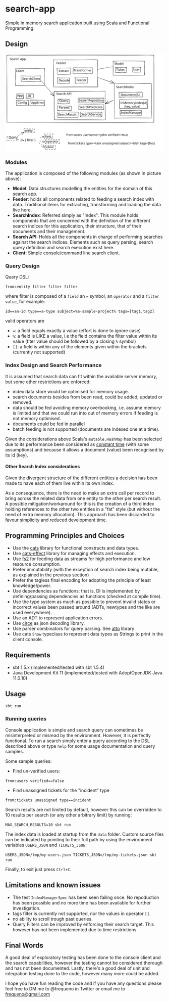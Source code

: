 # search-app

Simple in memory search application built using Scala and Functional Programming.

## Design

![search-app design](./assets/design.svg)

### Modules

The application is composed of the following modules (as shown in picture above):

 - **Model**: Data structures modelling the entities for the domain of this search app.
 - **Feeder**: holds all components related to feeding a search index with data. Traditional items for extracting,
   transforming and loading the data live here.
 - **SearchIndex**: Referred simply as "Index". This module holds components that are concerned with the definition of
   the different search indices for this application, their structure, that of their documents and their management.
 - **Search API**: Holds all the components in charge of performing searches against the search indices. Elements such
   as query parsing, search query definition and search execution exist here.
 - **Client**: Simple console/command line search client.

### Query Design

Query DSL:

```
from:entity filter filter filter
```

where filter is composed of a `field` an `=` symbol, an `operator` and a `filter value`, for example:

```
id==an-id type==a-type subject=%a-sample-project% tags=[tag1,tag2]
```

valid operators are

 - `=`: a field equals exactly a value (effort is done to ignore case)
 - `%`: a field is LIKE a value, i.e the field contains the filter value within its value (fiter value should be
   followed by a closing `%` symbol)
 - `[]`: a field is within any of the elements given within the brackets (currently not supported)

### Index Design and Search Performance

It is assumed that search data can fit within the available server memory, but some other restrictions are enforced:

 - index data store would be optimised for memory usage.
 - search documents besides from been read, could be added, updated or removed.
 - data should be fed avoiding memory overbooking, i.e. assume memory is limited and that we could run into out of memory
  errors if feeding is not memory optimised.
 - documents could be fed in parallel
 - batch feeding is not supported (documents are indexed one at a time).

Given the considerations above Scala's `mutable.HashMap` has been selected due to its performance been considered as
[constant time](https://docs.scala-lang.org/overviews/collections/performance-characteristics.html) (with some assumptions)
and because it allows a document (value) been recognised by its id (key).

#### Other Search Index considerations

Given the divergent structure of the different entities a decision has been made to have each of them live within its
own index.

As a consequence, there is the need to make an extra call per record to bring across the related data from one entity
to the other per search result. A possible mitigation/workaround for this is the creation of a third index holding 
references to the other two entities in a "fat" style (but without the need of extra memory allocation). This approach
has been discarded to favour simplicity and reduced development time.

## Programming Principles and Choices

 - Use the [cats](https://typelevel.org/cats/) library for functional constructs and data types.
 - Use [cats-effect](https://typelevel.org/cats-effect/) library for managing effects and execution.
 - Use [fs2](https://fs2.io/#/) for feeding data as streams for high performance and low resource consumption.
 - Prefer immutability (with the exception of search index being mutable, as explained in the previous section)
 - Prefer the tagless final encoding for adopting the principle of least knowledge/power.
 - Use dependencies as functions: that is, DI is implemented by defining/passing dependencies as functions (checked at
   compile time).
 - Use the type system as much as possible to prevent invalid states or incorrect values been passed around (ADTs,
   newtypes and the like are used everywhere).
 - Use an ADT to represent application errors.
 - Use [circe](https://circe.github.io/circe/) as json decoding library.
 - Use parser combinators for query parsing. See [atto](https://tpolecat.github.io/atto/) library
 - Use cats `Show` typeclass to represent data types as Strings to print in the client console.

## Requirements

- sbt 1.5.x (implemented/tested with sbt 1.5.4)
- Java Development Kit 11 (implemented/tested with AdoptOpenJDK Java 11.0.10)

## Usage

```
sbt run
```

### Running queries

Console application is simple and search query can sometimes be misinterpreted or misread by the environment. However, it
is perfectly functional. To run a search simply enter a query according to the DSL described above or type `help` for
some usage documentation and query samples.

Some sample queries:

- Find un-verified users:

```
from:users verified==false
```

- Find unassigned tickets for the "incident" type

```
from:tickets unassigned type==incident
```

Search results are not limited by default, however this can be overridden to 10 results per search (or any other
arbitrary limit) by running:

```
MAX_SEARCH_RESULTS=10 sbt run
```

The index data is loaded at startup from the `data` folder. Custom source files can be indicated by pointing to their
full path by using the environment variables `USERS_JSON` and `TICKETS_JSON`:

```
USERS_JSON=/tmp/my-users.json TICKETS_JSON=/tmp/my-tickets.json sbt run
```

Finally, to exit just press `Ctrl+C`.

## Limitations and known issues

- The test `IndexManagerSpec` has been seen failing once. No repoduction has been possible and no more time has been
  available for further investigation.
- tags filter is currently not supported, nor the values in operator `[]`.
- no ability to scroll trough past queries.
- Query Filters can be improved by enforcing their search target. This however has not been implemented due to time
  restrictions.

## Final Words

A good deal of exploratory testing has been done to the console client and the search capabilities, however the testing
cannot be considered thorough and has not been documented. Lastly, there's a good deal of unit and integration testing
done to the code, however many more could be added.

I hope you have fun reading the code and if you have any questions please feel free to DM me to @frequeno in Twitter or
email me to frequeno@gmail.com
